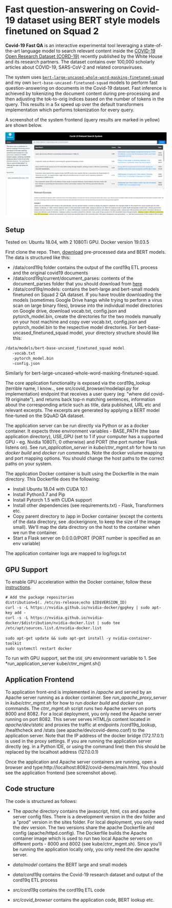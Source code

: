 # Fast question-answering on Covid-19 dataset using BERT style models finetuned on Squad 2

**Covid-19 Fast QA** is an interactive experimental tool leveraging a state-of-the-art language model to search relevant content inside the [COVID-19 Open Research Dataset (CORD-19)](https://pages.semanticscholar.org/coronavirus-research) recently published by the White House and its research partners. The dataset contains over 100,000 scholarly articles about COVID-19, SARS-CoV-2 and related coronaviruses.

The system uses [`bert-large-uncased-whole-word-masking-finetuned-squad`](https://huggingface.co/transformers/pretrained_models) and my own `bert-base-uncased-finetuned-squad` models to perform fast question-answering on documents in the Covid-19 dataset. Fast inference is achieved by tokenizing the document content during pre-processing and then adjusting the tok-to-orig indices based on the number of tokens in the query. This results in a 5x speed up over the default transformers implementation which performs tokenization for every query. 

A screenshot of the system frontend (query results are marked in yellow) are shown below. 

![demo1](img/demo1.png)


## Setup

Tested on: Ubuntu 18.04, with 2 1080Ti GPU. Docker version 19.03.5

First clone the repo. Then, [download](https://drive.google.com/drive/folders/1w0TjWZA_vpxVewkHUTiSyVS9Exz-g1VW) pre-processed data and BERT models. The data is structured like this:

* /data/cord19q folder contains the output of the cord19q ETL process and the original covid19 documents
* /data/cord19q/current/document_parses: contents of the document_parses folder that you should download from [here](https://www.kaggle.com/allen-institute-for-ai/CORD-19-research-challenge)
* /data/cord19q/models: contains the bert-large and bert-small models finetuned on Squad 2 QA dataset. If you have trouble downloading the models (sometimes Google Drive hangs while trying to perform a virus scan on large binary files), browse into the individual model directories on Google drive, download vocab.txt, config.json and pytorch_model.bin, create the directories for the two models manually on your host machine and copy over vocab.txt, config.json and pytorch_model.bin to the respective model directories. For bert-base-uncased_finetuned_squad model, your directory structure should like this:

```angular2
/data/models/bert-base-uncased_finetuned_squad model
   -vocab.txt
   -pytorch_model.bin
   -config.json
```
Similarly for bert-large-uncased-whole-word-masking-finetuned-squad.

The core application functionality is exposed via the cord19q_lookup (terrible name, I know.., see src/covid_browser/modelapi.py for implementation) endpoint that receives a user query (eg: "where did covid-19 originate"), and returns back top-n matching sentences, information about the corresponding article such as title, data published, URL etc and relevant excerpts. The excerpts are generated by applying a BERT model fine-tuned on the SQuAD QA dataset. 

The application server can be run directly via Python or as a docker container. It expects three environment variables - BASE_PATH (the base application directory), USE_GPU (set to 1 if your computer has a supported GPU - eg. Nvidia 1080Ti, 0 otherwise) and PORT (the port number Flask listens on). See *run_application_server* in *kube/ctnr_mgmt.sh* for how to run *docker build* and *docker run* commands. Note the docker volume mapping and port mapping options. You should change the host paths to the correct paths on your system.

The application Docker container is built using the Dockerfile in the main directory. This Dockerfile does the following: 
* Install Ubuntu 18.04 with CUDA 10.1
* Install Python3.7 and Pip
* Install Pytorch 1.5 with CUDA support 
* Install other dependencies (see requirements.txt) - Flask, Transformers etc.
* Copy parent directory to /app in Docker container (except the contents of the data directory, see .dockerignore, to keep the size of the image small). We'll map the data directory on the host to the container when we run the container.
* Start a Flask server on 0.0.0.0/PORT (PORT number is specified as an env variable)

The application container logs are mapped to log/logs.txt

## GPU Support
To enable GPU acceleration within the Docker container, follow these [instructions](https://github.com/NVIDIA/nvidia-docker). 

```angular2
# Add the package repositories
distribution=$(. /etc/os-release;echo $ID$VERSION_ID)
curl -s -L https://nvidia.github.io/nvidia-docker/gpgkey | sudo apt-key add -
curl -s -L https://nvidia.github.io/nvidia-docker/$distribution/nvidia-docker.list | sudo tee /etc/apt/sources.list.d/nvidia-docker.list

sudo apt-get update && sudo apt-get install -y nvidia-container-toolkit
sudo systemctl restart docker
```

To run with GPU support, set the `USE_GPU` environment variable to 1. See *run_application_server kube/ctnr_mgmt.sh()

## Application Frontend
To application front-end is implemented in */apache* and served by an Apache server running as a docker container. See *run_apache_proxy_server* in *kube/ctnr_mgmt.sh* for how to run *docker build* and *docker run* commands. The *ctnr_mgmt.sh* script runs two Apache servers on ports 8000 and 8082. For a local deployment, you only need the Apache server running on port 8082. This server serves HTML/js content located in *apache/dev/static* and proxies the traffic at endpoints /cord19q_lookup, /healthcheck and /stats (see apache/dev/covid-demo.conf) to the application server. Note that the IP address of the docker bridge (172.17.0.1) is used in the proxy settings. If you are running the application server directly (eg. in a Python IDE, or using the command line) then this should be replaced by the localhost address (127.0.0.1)

Once the application and Apache server containers are running, open a browser and type:http://localhost:8082/covid-demo/main.html. You should see the application frontend (see screenshot above).

## Code structure
The code is structured as follows:
* The *apache* directory contains the javascript, html, css and apache server config files. There is a development version in the dev folder and a "prod" version in the sites folder. For local deployment, you only need the dev version. The two versions share the apache Dockerfile and config (apache/httpd.config). The Dockerfile builds the Apache container image which is used to run two local Apache servers on different ports - 8000 and 8002 (see kube/ctnr_mgmt.sh). Since you'll be running the application locally only, you only need the dev apache server. 

* *data/model* contains the BERT large and small models
* *data/cord19q* contains the Covid-19 research dataset and output of the cord19q ETL process
* *src/cord19q* contains the cord19q ETL code
* *src/covid_browser* contains the application code, BERT lookup etc. 
